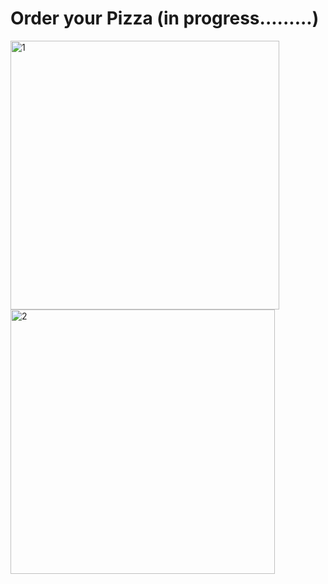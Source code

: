 # Order your Pizza (in progress.........)

<img width="430" alt="1" src="https://user-images.githubusercontent.com/77541683/204597387-f16da05a-466f-4872-828b-3f8c9638fd5d.png"><img width="423" alt="2" src="https://user-images.githubusercontent.com/77541683/204597423-02fe466e-3ed5-4620-a8ce-b914031c9cf3.png">


